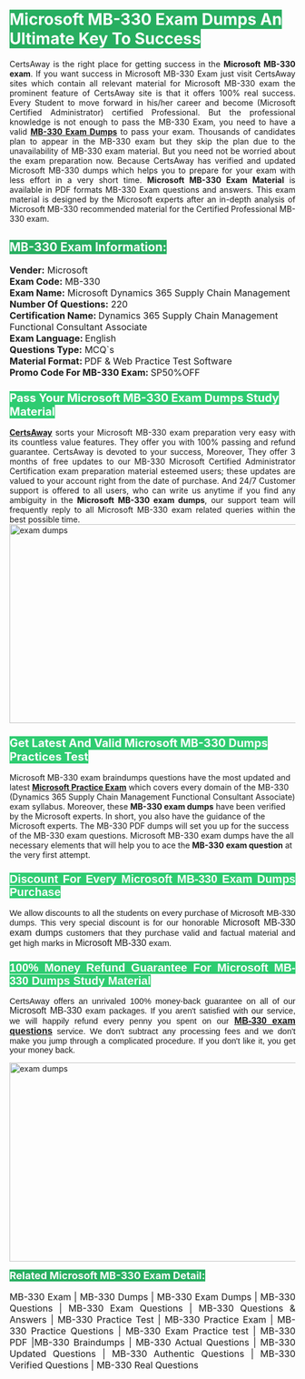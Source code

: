 <h1><span style="color:#ffffff"><strong><span style="background-color:#27ae60">Microsoft MB-330 Exam Dumps An Ultimate Key To Success</span></strong></span></h1> <div style="text-align:justify">CertsAway is the right place for getting success in the <strong>Microsoft MB-330 exam</strong>. If you want success in Microsoft MB-330 Exam just visit CertsAway sites which contain all relevant material for Microsoft MB-330 exam the prominent feature of CertsAway site is that it offers 100% real success. Every Student to move forward in his/her career and become (Microsoft Certified Administrator) certified Professional. But the professional knowledge is not enough to pass the MB-330 Exam, you need to have a valid <a href="https://www.certsaway.com/microsoft/mb-330-exam-dumps"><strong>MB-330 Exam Dumps</strong></a> to pass your exam. Thousands of candidates plan to appear in the MB-330 exam but they skip the plan due to the unavailability of MB-330 exam material. But you need not be worried about the exam preparation now. Because CertsAway has verified and updated Microsoft MB-330 dumps which helps you to prepare for your exam with less effort in a very short time. <strong>Microsoft MB-330 Exam Material</strong> is available in PDF formats MB-330 Exam questions and answers. This exam material is designed by the Microsoft experts after an in-depth analysis of Microsoft MB-330 recommended material for the Certified Professional MB-330 exam.</div> <h2 style="text-align:justify"><span style="color:#ffffff"><span style="background-color:#27ae60">MB-330 Exam Information:</span></span></h2> <p><span style="font-size:16px"><strong>Vender:</strong> Microsoft<br /> <strong>Exam Code:</strong> MB-330<br /> <strong>Exam Name:</strong> Microsoft Dynamics 365 Supply Chain Management<br /> <strong>Number Of Questions:</strong> 220<br /> <strong>Certification Name: </strong>Dynamics 365 Supply Chain Management Functional Consultant Associate<br /> <strong>Exam Language: </strong>English<br /> <strong>Questions Type:</strong> MCQ`s<br /> <strong>Material Format: </strong>PDF & Web Practice Test Software<br /> <strong>Promo Code For MB-330 Exam: </strong>SP50%OFF</span></p> <h3><span style="font-size:20px"><span style="color:#ffffff"><strong><span style="background-color:#2ecc71">Pass Your Microsoft MB-330 Exam Dumps Study Material</span></strong></span></span></h3> <div style="text-align:justify"><a href=" https://www.certsaway.com/"><strong>CertsAway</strong></a> sorts your Microsoft MB-330 exam preparation very easy with its countless value features. They offer you with 100% passing and refund guarantee. CertsAway is devoted to your success, Moreover, They offer 3 months of free updates to our MB-330 Microsoft Certified Administrator Certification exam preparation material esteemed users; these updates are valued to your account right from the date of purchase. And 24/7 Customer support is offered to all users, who can write us anytime if you find any ambiguity in the <strong>Microsoft MB-330 exam dumps</strong>, our support team will frequently reply to all Microsoft MB-330 exam related queries within the best possible time.</div> <div style="text-align:justify"> </div> <div style="text-align:justify"><a href="https://www.certsaway.com/microsoft/mb-330-exam-dumps" rel="no-follow"><img alt="exam dumps" src="https://www.certcollections.com/uploads/content/certsaway.png" style="height:350px; width:750px" /></a></div> <h3><span style="font-size:20px"><span style="color:#ffffff"><strong><span style="background-color:#2ecc71">Get Latest And Valid Microsoft MB-330 Dumps Practices Test</span></strong></span></span></h3> <p>Microsoft MB-330 exam braindumps questions have the most updated and latest <a href="https://www.certsaway.com/microsoft-questions"><strong>Microsoft Practice Exam</strong></a> which covers every domain of the MB-330 (Dynamics 365 Supply Chain Management Functional Consultant Associate) exam syllabus. Moreover, these <strong>MB-330 exam dumps</strong> have been verified by the Microsoft experts. In short, you also have the guidance of the Microsoft experts. The MB-330 PDF dumps will set you up for the success of the MB-330 exam questions. Microsoft MB-330 exam dumps have the all necessary elements that will help you to ace the <strong>MB-330 exam question</strong> at the very first attempt.</p> <h3 style="text-align:justify"><span style="font-size:20px"><span style="color:#ffffff"><strong><span style="font-family:Calibri,sans-serif"><span style="background-color:#2ecc71">Discount For Every </span><span style="background-color:#2ecc71">Microsoft MB-330 Exam</span><span style="background-color:#2ecc71"> Dumps Purchase</span></span></strong></span></span></h3> <div style="text-align:justify"> <p><span style="font-size:11pt"><span style="font-family:Calibri,sans-serif">We allow discounts to all the students on every purchase of Microsoft MB-330 dumps. This very special discount is for our honorable <span style="font-size:12.0pt"><span style="background-color:white">Microsoft MB-330 exam dumps </span></span>customers that they purchase valid and factual material and get high marks in <span style="font-size:12.0pt"><span style="background-color:white">Microsoft MB-330 </span></span>exam. </span></span></p> <h3><span style="font-size:20px"><span style="color:#ffffff"><strong><span style="font-family:Calibri,sans-serif"><span style="background-color:#2ecc71">100% Money Refund Guarantee For </span><span style="background-color:#2ecc71">Microsoft MB-330 Dumps Study Material</span></span></strong></span></span></h3> <p><span style="font-size:11pt"><span style="font-family:Calibri,sans-serif">CertsAway offers an unrivaled 100% money-back guarantee on all of our <span style="font-size:12.0pt"><span style="background-color:white">Microsoft MB-330 </span></span>exam packages. If you aren't satisfied with our service, we will happily refund every penny you spent on our <span style="font-size:12.0pt"><span style="background-color:white"><a href="https://www.certsaway.com/microsoft/mb-330-exam-dumps"><strong>MB-330 exam questions</strong></a> </span></span>service. We don't subtract any processing fees and we don't make you jump through a complicated procedure. If you don't like it, you get your money back.</span></span></p> <p><a href="https://www.certsaway.com/microsoft/mb-330-exam-dumps" rel="no-follow"><img alt="exam dumps" src="https://www.certcollections.com/uploads/content/certsaway_(2)2.png" style="height:350px; width:750px" /></a></p> <p><span style="color:#ffffff"><strong><span style="font-size:18px"><span style="background-color:#27ae60">Related Microsoft MB-330 Exam Detail:</span></span></strong></span><br /> <br /> <span style="font-size:16px">MB-330 Exam | MB-330 Dumps | MB-330 Exam Dumps | MB-330 Questions | MB-330 Exam Questions | MB-330 Questions & Answers | MB-330 Practice Test | MB-330 Practice Exam | MB-330 Practice Questions | MB-330 Exam Practice test | MB-330 PDF |MB-330 Braindumps | MB-330 Actual Questions | MB-330 Updated Questions | MB-330 Authentic Questions | MB-330 Verified Questions | MB-330 Real Questions</span></p> </div>
